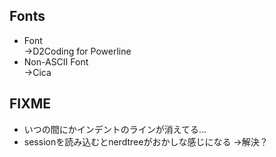 ## Fonts
- Font  
→D2Coding for Powerline
- Non-ASCII Font  
→Cica

## FIXME
- いつの間にかインデントのラインが消えてる...
- sessionを読み込むとnerdtreeがおかしな感じになる
→解決？
